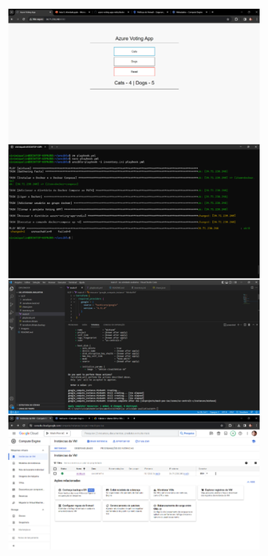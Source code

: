 ![My Image](Imagens/azure-voting-app.png)
![My Image](Imagens/executing-docker-playbook.png)
![My Image](Imagens/terraform-apply.png)
![My Image](Imagens/vm-instance-terraform.png)